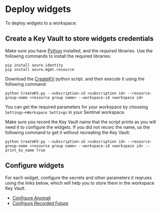 # Deploy widgets

To deploy widgets to a workspace:

## Create a Key Vault to store widgets credentials

Make sure you have [Python](https://www.python.org/downloads/) installed, and the required libraries. Use the following  commands to install the required libraries: 

```
pip install azure.identity
pip install azure.mgmt.resource
```

Download the [CreateKV](https://aka.ms/SentinelWidgetsDeployScript) python script. and then execute it using the following command:

``` Command Line
python CreateKV.py --subscription-id <subscription id> --resource-group-name <resource group name> --workspace-id <workspace id>
```

You can get the required parameters for your workspace by choosing `Settings`->`Workspace Settings` in your Sentinel workspace.

Make sure you record the Key Vault name that the script prints as you will need it to configure the widgets. If you did not recorc the name, us the following command to get it without recreating the Key Vault:

``` Command Line
python CreateKV.py --subscription-id <subscription id> --resource-group-name <resource group name> --workspace-id <workspace id> --print_kv_name True
```

## Configure widgets

For each widget, configure the secrets and other parameters it reqruies using the links below, which will help you to store them in the workspace Key Vault.

- [Configure Anomali](https://aka.ms/SentinelWidgetsAnomaliARM)
- [Configure Recorded Future](https://aka.ms/SentinelWidgetsRecordedFutureARM)
